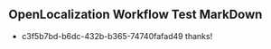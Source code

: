 ## OpenLocalization Workflow Test MarkDown
* c3f5b7bd-b6dc-432b-b365-74740fafad49 thanks!

<!--HONumber=Jul16_HO4-->



